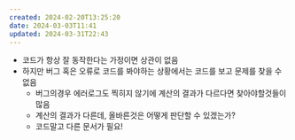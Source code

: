 ```yaml
---
created: 2024-02-20T13:25:20
date: 2024-03-03T11:41
updated: 2024-03-31T22:43
---
```

- 코드가 항상 잘 동작한다는 가정이면 상관이 없음
- 하지만 버그 혹은 오류로 코드를 봐야하는 상황에서는 코드를 보고 문제를 찾을 수 없음
  - 버그의경우 에러로그도 찍히지 않기에 계산의 결과가 다르다면 찾아야할것들이 많음
  - 계산의 결과가 다른데, 올바른것은 어떻게 판단할 수 있겠는가?
  - 코드말고 다른 문서가 필요!